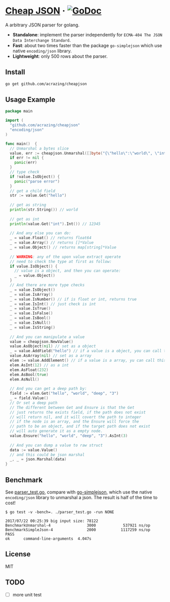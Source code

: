 # [Cheap JSON](https://godoc.org/github.com/acrazing/cheapjson) &middot; [![GoDoc](https://godoc.org/github.com/acrazing/cheapjson?status.svg)](https://godoc.org/github.com/acrazing/cheapjson)

A arbitrary JSON parser for golang.

- **Standalone**: implement the parser independently for `ECMA-404 The JSON Data Interchange Standard`.
- **Fast**: about two times faster than the package `go-simplejson` which use native `encoding/json` library.
- **Lightweight**: only 500 rows about the parser.

## Install

```bash
go get github.com/acrazing/cheapjson
```

## Usage Example

```go
package main

import (
  "github.com/acrazing/cheapjson"
  "encoding/json"
)

func main()  {
  // Unmarshal a bytes slice
  value, err := cheapjson.Unmarshal([]byte("{\"hello\":\"world\", \"int\":12345}"))
  if err != nil {
    panic(err)
  }
  // type check
  if !value.IsObject() {
    panic("parse error")
  }
  // get a child field
  str := value.Get("hello")
  
  // get as string
  println(str.String()) // world
  
  // get as int
  println(value.Get("int").Int()) // 12345
  
  // And any else you can do:
  _ = value.Float() // returns float64
  _ = value.Array() // returns []*Value
  _ = value.Object() // returns map[string]*Value
  
  // WARNING: any of the upon value extract operate
  // need to check the type at first as follow:
  if value.IsObject() {
    // value is a object, and then you can operate:
    _ = value.Object()
  }
  // And there are more type checks
  _ = value.IsObject()
  _ = value.IsArray()
  _ = value.IsNumber() // if is float or int, returns true
  _ = value.IsInt() // just check is int
  _ = value.IsTrue()
  _ = value.IsFalse()
  _ = value.IsBool()
  _ = value.IsNull()
  _ = value.IsString()
  
  // And you can manipulate a value
  value = cheapjson.NewValue()
  value.AsObject(nil) // set as a object
  _ = value.AddField("hello") // if a value is a object, you can call this, else will panic
  value.AsArray(nil) // set as a array
  elem := value.AddElement() // if a value is a array, yu can call this, else will panic
  elem.AsInt(12) // as a int
  elem.AsFloat(232)
  elem.AsBool(true)
  elem.AsNull()
  
  // And you can get a deep path by:
  field := elem.Get("hello", "world", "deep", "3")
  _ = field.Value()
  // Or set a deep path
  // The different between Get and Ensure is that the Get
  // just returns the exists field, if the path does not exist
  // will return nil, and it will covert the path to integer
  // if the node is an array, and the Ensure will force the
  // path to be an object, and if the target path does not exist
  // will auto generate it as a empty node.
  value.Ensure("hello", "world", "deep", "3").AsInt(3)
  
  // And you can dump a value to raw struct
  data := value.Value()
  // and this could be json marshal
  _, _ = json.Marshal(data)
}
```

## Benchmark

See [parser_test.go](./parser_test.go), compare with [go-simplejson](https://github.com/bitly/go-simplejson), which
use the native `encoding/json` library to unmarshal a json. The result is half of the time to cost!

```text
$ go test -v -bench=. ./parser_test.go -run NONE

2017/07/22 00:25:39 big input size: 78122
BenchmarkUnmarshal-4                3000            537921 ns/op
BenchmarkSimpleJson-4               2000           1117259 ns/op
PASS
ok      command-line-arguments  4.047s
```

## License

MIT


## TODO

- [ ] more unit test

